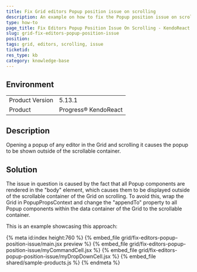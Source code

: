 ```yaml
---
title: Fix Grid editors Popup position issue on scrolling
description: An example on how to fix the Popup position issue on scrolling in Grid editors
type: how-to
page_title: Fix Editors Popup Position Issue On Scrolling - KendoReact Grid
slug: grid-fix-editors-popup-position-issue
position:
tags: grid, editors, scrolling, issue
ticketid: 
res_type: kb
category: knowledge-base
---
```

 
## Environment
<table>
	<tbody>
		<tr>
			<td>Product Version</td>
			<td>5.13.1</td>
		</tr>
		<tr>
			<td>Product</td>
			<td>Progress® KendoReact</td>
		</tr>
	</tbody>
</table>

## Description
Opening a popup of any editor in the Grid and scrolling it causes the popup to be shown outside of the scrollable container.

## Solution
The issue in question is caused by the fact that all Popup components are rendered in the "body" element, which causes them to be displayed outside of the scrollable container of the Grid on scrolling. To avoid this, wrap the Grid in PopupPropsContext and change the "appendTo" property to all Popup components within the data container of the Grid to the scrollable container.

This is an example showcasing this approach:

{% meta id:index height:760 %} 
{% embed_file grid/fix-editors-popup-position-issue/main.jsx preview %}
{% embed_file grid/fix-editors-popup-position-issue/myCommandCell.jsx %}
{% embed_file grid/fix-editors-popup-position-issue/myDropDownCell.jsx %}
{% embed_file shared/sample-products.js %} 
{% endmeta %}